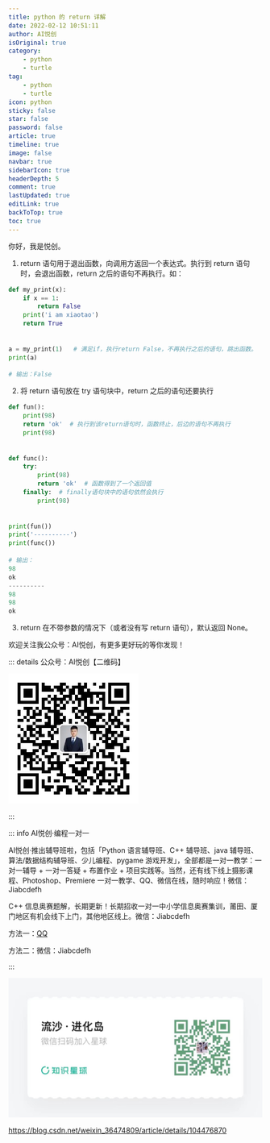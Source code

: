 ```yaml
---
title: python 的 return 详解
date: 2022-02-12 10:51:11
author: AI悦创
isOriginal: true
category: 
    - python
    - turtle
tag:
    - python
    - turtle
icon: python
sticky: false
star: false
password: false
article: true
timeline: true
image: false
navbar: true
sidebarIcon: true
headerDepth: 5
comment: true
lastUpdated: true
editLink: true
backToTop: true
toc: true
---
```


你好，我是悦创。

1. return 语句用于退出函数，向调用方返回一个表达式。执行到 return 语句时，会退出函数，return 之后的语句不再执行。如：

```python
def my_print(x):
    if x == 1:
        return False
    print('i am xiaotao')
    return True


a = my_print(1)   # 满足if，执行return False，不再执行之后的语句，跳出函数。
print(a)

# 输出：False
```

2. 将 return 语句放在 try 语句块中，return 之后的语句还要执行

```python
def fun():
    print(98)
    return 'ok'  # 执行到该return语句时，函数终止，后边的语句不再执行
    print(98)


def func():
    try:
        print(98)
        return 'ok'  # 函数得到了一个返回值
    finally:  # finally语句块中的语句依然会执行
        print(98)


print(fun())
print('----------')
print(func())

# 输出：
98
ok
----------
98
98
ok
```

3. return 在不带参数的情况下（或者没有写 return 语句），默认返回 None。

欢迎关注我公众号：AI悦创，有更多更好玩的等你发现！

::: details 公众号：AI悦创【二维码】

![](/gzh.jpg)

:::

::: info AI悦创·编程一对一

AI悦创·推出辅导班啦，包括「Python 语言辅导班、C++ 辅导班、java 辅导班、算法/数据结构辅导班、少儿编程、pygame 游戏开发」，全部都是一对一教学：一对一辅导 + 一对一答疑 + 布置作业 + 项目实践等。当然，还有线下线上摄影课程、Photoshop、Premiere 一对一教学、QQ、微信在线，随时响应！微信：Jiabcdefh

C++ 信息奥赛题解，长期更新！长期招收一对一中小学信息奥赛集训，莆田、厦门地区有机会线下上门，其他地区线上。微信：Jiabcdefh

方法一：[QQ](http://wpa.qq.com/msgrd?v=3&uin=1432803776&site=qq&menu=yes)

方法二：微信：Jiabcdefh

:::

![](/zsxq.jpg)

https://blog.csdn.net/weixin_36474809/article/details/104476870
